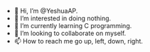 - 👋 Hi, I’m @YeshuaAP.
- 👀 I’m interested in doing nothing.
- 🌱 I’m currently learning C programming.
- 💞️ I’m looking to collaborate on myself.
- 📫 How to reach me go up, left, down, right.

<!---
YeshuaAP/YeshuaAP is a ✨ special ✨ repository because its `README.md` (this file) appears on your GitHub profile.
You can click the Preview link to take a look at your changes.
--->

